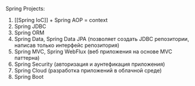 Spring Projects:
1)  [[Spring IoC]] + Spring AOP = context 
2) Spring JDBC
3) Spring ORM
4) Spring Data, Spring Data JPA (позволяет создать JDBC репозитории, написав только интерфейс репозитория)
5) Spring MVC, Spring WebFlux (веб приложения на основе MVC паттерна)
6) Spring Security (авторизация и аунтефикация приложения)
7) Spring Cloud (разработка приложений в облачной среде)
8) Spring Boot